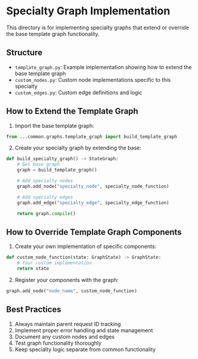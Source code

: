 # Specialty Graph Implementation

This directory is for implementing specialty graphs that extend or override the base template graph functionality.

## Structure

- `template_graph.py`: Example implementation showing how to extend the base template graph
- `custom_nodes.py`: Custom node implementations specific to this specialty
- `custom_edges.py`: Custom edge definitions and logic

## How to Extend the Template Graph

1. Import the base template graph:
```python
from ...common.graphs.template_graph import build_template_graph
```

2. Create your specialty graph by extending the base:
```python
def build_specialty_graph() -> StateGraph:
    # Get base graph
    graph = build_template_graph()

    # Add specialty nodes
    graph.add_node("specialty_node", specialty_node_function)

    # Add specialty edges
    graph.add_edge("specialty_edge", specialty_edge_function)

    return graph.compile()
```

## How to Override Template Graph Components

1. Create your own implementation of specific components:
```python
def custom_node_function(state: GraphState) -> GraphState:
    # Your custom implementation
    return state
```

2. Register your components with the graph:
```python
graph.add_node("node_name", custom_node_function)
```

## Best Practices

1. Always maintain parent request ID tracking
2. Implement proper error handling and state management
3. Document any custom nodes and edges
4. Test graph functionality thoroughly
5. Keep specialty logic separate from common functionality

